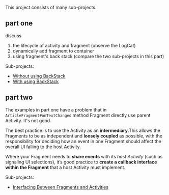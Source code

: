 This project consists of many sub-projects.


## part one

discuss

1. the lifecycle of activity and fragment (observe the LogCat)
2. dynamically add fragment to container 
2. using fragment's back stack (compare the two sub-projects in this part)

Sub-projects:

- [Without using BackStack](DynamicAddFragmentToContainerWithoutBackStack)
- [With using BackStack](DynamicAddFragmentToContainerWithBackStack)

## part two

The examples in part one have a problem that in `ArticleFragment#onTextChanged` method Fragment directly use parent Activity. It's not good.

The best practice is to use the Activity as an **intermediary**.This allows the Fragments to be as independent and **loosely coupled** as possible, with the responsibility for deciding how an event in one Fragment should affect the overall UI falling to the host Activity.

Where your Fragment needs to **share events** with its *host Activity* (such as signaling UI selections), it’s good practice to **create a callback interface within the Fragment** that a host Activity must implement.

Sub-projects:

- [Interfacing Between Fragments and Activities](InterfacingBetweenFragmentsAndActivities)